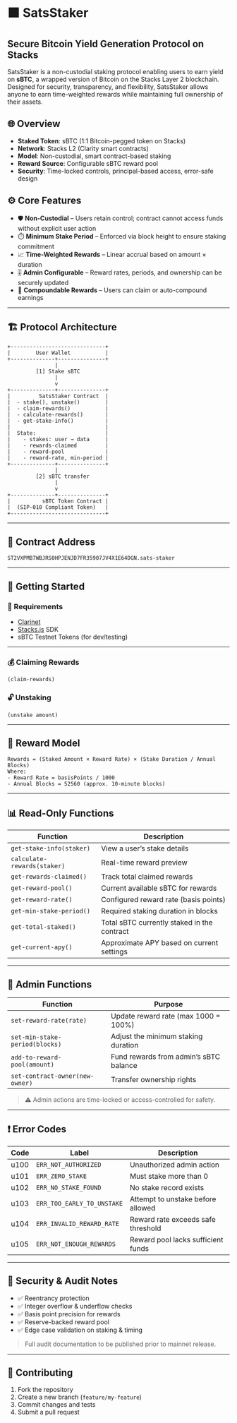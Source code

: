 # 🟧 SatsStaker

## Secure Bitcoin Yield Generation Protocol on Stacks

SatsStaker is a non-custodial staking protocol enabling users to earn yield on **sBTC**, a wrapped version of Bitcoin on the Stacks Layer 2 blockchain. Designed for security, transparency, and flexibility, SatsStaker allows anyone to earn time-weighted rewards while maintaining full ownership of their assets.

## 🌐 Overview

* **Staked Token**: sBTC (1:1 Bitcoin-pegged token on Stacks)
* **Network**: Stacks L2 (Clarity smart contracts)
* **Model**: Non-custodial, smart contract-based staking
* **Reward Source**: Configurable sBTC reward pool
* **Security**: Time-locked controls, principal-based access, error-safe design

## ⚙️ Core Features

* 🛡️ **Non-Custodial** – Users retain control; contract cannot access funds without explicit user action
* ⏱️ **Minimum Stake Period** – Enforced via block height to ensure staking commitment
* 📈 **Time-Weighted Rewards** – Linear accrual based on amount × duration
* 🎚️ **Admin Configurable** – Reward rates, periods, and ownership can be securely updated
* 🔁 **Compoundable Rewards** – Users can claim or auto-compound earnings

---

## 🏗️ Protocol Architecture

```text
+------------------------------+
|        User Wallet           |
+--------------+---------------+
               |
         [1] Stake sBTC
               |
               v
+--------------+---------------+
|         SatsStaker Contract  |
|  - stake(), unstake()        |
|  - claim-rewards()           |
|  - calculate-rewards()       |
|  - get-stake-info()          |
|                              |
|  State:                      |
|    - stakes: user → data     |
|    - rewards-claimed         |
|    - reward-pool             |
|    - reward-rate, min-period |
+--------------+---------------+
               |
         [2] sBTC transfer
               |
               v
+--------------+---------------+
|          sBTC Token Contract |
|  (SIP-010 Compliant Token)   |
+------------------------------+
```

---

## 📜 Contract Address

```
ST2VXPMB7WBJRS0HPJENJD7FR35907JV4X1E64DGN.sats-staker
```

---

## 🚀 Getting Started

### 🔧 Requirements

* [Clarinet](https://docs.hiro.so/clarinet)
* [Stacks.js](https://github.com/hirosystems/stacks.js) SDK
* sBTC Testnet Tokens (for dev/testing)

---

### 💰 Claiming Rewards

```clarity
(claim-rewards)
```

### 🔓 Unstaking

```clarity
(unstake amount)
```

---

## 🧮 Reward Model

```text
Rewards = (Staked Amount × Reward Rate) × (Stake Duration / Annual Blocks)
Where:
- Reward Rate = basisPoints / 1000
- Annual Blocks = 52560 (approx. 10-minute blocks)
```

---

## 📊 Read-Only Functions

| Function                    | Description                                 |
| --------------------------- | ------------------------------------------- |
| `get-stake-info(staker)`    | View a user’s stake details                 |
| `calculate-rewards(staker)` | Real-time reward preview                    |
| `get-rewards-claimed()`     | Track total claimed rewards                 |
| `get-reward-pool()`         | Current available sBTC for rewards          |
| `get-reward-rate()`         | Configured reward rate (basis points)       |
| `get-min-stake-period()`    | Required staking duration in blocks         |
| `get-total-staked()`        | Total sBTC currently staked in the contract |
| `get-current-apy()`         | Approximate APY based on current settings   |

---

## 🔐 Admin Functions

| Function                        | Purpose                                |
| ------------------------------- | -------------------------------------- |
| `set-reward-rate(rate)`         | Update reward rate (max 1000 = 100%)   |
| `set-min-stake-period(blocks)`  | Adjust the minimum staking duration    |
| `add-to-reward-pool(amount)`    | Fund rewards from admin’s sBTC balance |
| `set-contract-owner(new-owner)` | Transfer ownership rights              |

> ⚠️ Admin actions are time-locked or access-controlled for safety.

---

## ❗ Error Codes

| Code | Label                      | Description                        |
| ---- | -------------------------- | ---------------------------------- |
| u100 | `ERR_NOT_AUTHORIZED`       | Unauthorized admin action          |
| u101 | `ERR_ZERO_STAKE`           | Must stake more than 0             |
| u102 | `ERR_NO_STAKE_FOUND`       | No stake record exists             |
| u103 | `ERR_TOO_EARLY_TO_UNSTAKE` | Attempt to unstake before allowed  |
| u104 | `ERR_INVALID_REWARD_RATE`  | Reward rate exceeds safe threshold |
| u105 | `ERR_NOT_ENOUGH_REWARDS`   | Reward pool lacks sufficient funds |

---

## 🔐 Security & Audit Notes

* ✅ Reentrancy protection
* ✅ Integer overflow & underflow checks
* ✅ Basis point precision for rewards
* ✅ Reserve-backed reward pool
* ✅ Edge case validation on staking & timing

> Full audit documentation to be published prior to mainnet release.

---

## 🤝 Contributing

1. Fork the repository
2. Create a new branch (`feature/my-feature`)
3. Commit changes and tests
4. Submit a pull request
